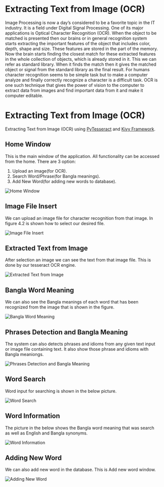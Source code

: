 # Extracting Text from Image (OCR)
Image Processing is now a day’s considered to be a favorite topic in the IT industry. It is
a field under Digital Signal Processing. One of its major applications is Optical Character
Recognition (OCR). When the object to be matched is presented then our brains or in
general recognition system starts extracting the important features of the object that
includes color, depth, shape and size. These features are stored in the part of the memory.
Now the brain starts finding the closest match for these extracted features in the whole
collection of objects, which is already stored in it. This we can refer as standard library.
When it finds the match then it gives the matched object or signal from the standard
library as the final result. For humans character recognition seems to be simple task but
to make a computer analyze and finally correctly recognize a character is a difficult task.
OCR is one such technique that gives the power of vision to the computer to extract data
from images and find important data from it and make it computer editable.

# Extracting Text from Image (OCR)
Extracting Text from Image (OCR) using [PyTesseract](https://pypi.org/project/pytesseract/) and [Kivy Framework](https://kivy.org/#home).

## Home Window

This is the main window of the application. All functionality can be accessed from the
home.
There are 3 option:
1. Upload an image(for OCR).
2. Search Word/Phrase(for Bangla meanings).
3. Add New Word(for adding new words to database).

![Home Window](https://github.com/Mahmudul-Amin-Minar/python-img2txt-kivy/blob/master/images/1.PNG)

## Image File Insert

We can upload an image file for character recognition from that image. In figure 4.2 is
shown how to select our desired file.

![Image File Insert](https://github.com/Mahmudul-Amin-Minar/python-img2txt-kivy/blob/master/images/2.PNG)

## Extracted Text from Image

After selection an image we can see the text from that image file. This is done by our
tesseract OCR engine.

![Extracted Text from Image](https://github.com/Mahmudul-Amin-Minar/python-img2txt-kivy/blob/master/images/3.PNG)

## Bangla Word Meaning

We can also see the Bangla meanings of each word that has been recognized from the
image that is shown in the figure.

![Bangla Word Meaning](https://github.com/Mahmudul-Amin-Minar/python-img2txt-kivy/blob/master/images/4.PNG)

## Phrases Detection and Bangla Meaning

The system can also detects phrases and idioms from any given text input or image file
containing text. It also show those phrase and idioms with Bangla meaniongs.

![Phrases Detection and Bangla Meaning](https://github.com/Mahmudul-Amin-Minar/python-img2txt-kivy/blob/master/images/5.PNG)

## Word Search

Word input for searching is shown in the below picture.

![Word Search](https://github.com/Mahmudul-Amin-Minar/python-img2txt-kivy/blob/master/images/6.PNG)

## Word Information

The picture in the below shows the Bangla word meaning that was search as well as
English and Bangla synonyms.

![Word Information](https://github.com/Mahmudul-Amin-Minar/python-img2txt-kivy/blob/master/images/7.PNG)

## Adding New Word

We can also add new word in the database. This is Add new word window.

![Adding New Word](https://github.com/Mahmudul-Amin-Minar/python-img2txt-kivy/blob/master/images/8.PNG)
